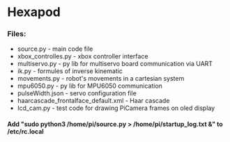 # Hexapod

###  Files:
  + source.py - main code file
  + xbox_controlles.py - xbox controller interface
  + multiservo.py - py lib for multiservo board communication via UART
  + ik.py - formules of inverse kinematic
  + movements.py - robot's movements in a cartesian system
  + mpu6050.py - py lib for MPU6050 communication
  + pulseWidth.json - servo configuration file 
  + haarcascade_frontalface_default.xml - Haar cascade
  + lcd_cam.py - test code for drawing PiCamera frames on oled display
  
  #### Add "sudo python3 /home/pi/source.py > /home/pi/startup_log.txt &" to /etc/rc.local
